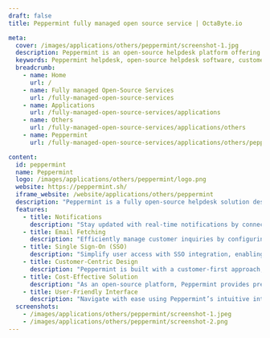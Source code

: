 ```yaml
---
draft: false
title: Peppermint fully managed open source service | OctaByte.io

meta:
  cover: /images/applications/others/peppermint/screenshot-1.jpg
  description: Peppermint is an open-source helpdesk platform offering cost-effective, feature-rich solutions for customer support teams.
  keywords: Peppermint helpdesk, open-source helpdesk software, customer support solution, email fetching, SSO integration, helpdesk notifications, customer-first support tool
  breadcrumb:
    - name: Home
      url: /
    - name: Fully managed Open-Source Services
      url: /fully-managed-open-source-services
    - name: Applications
      url: /fully-managed-open-source-services/applications
    - name: Others
      url: /fully-managed-open-source-services/applications/others
    - name: Peppermint
      url: /fully-managed-open-source-services/applications/others/peppermint

content:
  id: peppermint
  name: Peppermint
  logo: /images/applications/others/peppermint/logo.png
  website: https://peppermint.sh/
  iframe_website: /website/applications/others/peppermint
  description: "Peppermint is a fully open-source helpdesk solution designed to revolutionize customer support. Built to replace expensive proprietary software, Peppermint offers a rich suite of features that meet the needs of modern teams while maintaining an intuitive and user-friendly interface. Whether you're managing customer queries, automating workflows, or providing seamless communication, Peppermint delivers all the tools you need without the hefty price tag. With features like email fetching, real-time notifications, and single sign-on (SSO), Peppermint ensures that your team can work efficiently and your customers receive the best possible support. Stay customer-focused and streamline your helpdesk operations with Peppermint, the cost-effective alternative to premium software solutions."
  features:
    - title: Notifications
      description: "Stay updated with real-time notifications by connecting Peppermint to third-party services using webhooks and various providers, including seamless email integration."
    - title: Email Fetching
      description: "Efficiently manage customer inquiries by configuring mailboxes to fetch emails and automatically convert them into actionable support tickets."
    - title: Single Sign-On (SSO)
      description: "Simplify user access with SSO integration, enabling shared authentication across multiple providers for seamless user management."
    - title: Customer-Centric Design
      description: "Peppermint is built with a customer-first approach, ensuring that your team's needs are addressed through intuitive features and responsive updates."
    - title: Cost-Effective Solution
      description: "As an open-source platform, Peppermint provides premium helpdesk features without the high cost, making it an affordable choice for teams of all sizes."
    - title: User-Friendly Interface
      description: "Navigate with ease using Peppermint’s intuitive interface, designed to streamline support operations and improve productivity for your team."
  screenshots:
    - /images/applications/others/peppermint/screenshot-1.jpeg
    - /images/applications/others/peppermint/screenshot-2.png
---
```

